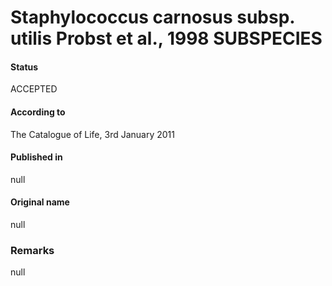 # Staphylococcus carnosus subsp. utilis Probst et al., 1998 SUBSPECIES

#### Status
ACCEPTED

#### According to
The Catalogue of Life, 3rd January 2011

#### Published in
null

#### Original name
null

### Remarks
null
